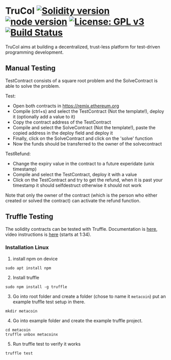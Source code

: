 # TruCol [![Solidity version](https://img.shields.io/badge/Solidity-v0.8.1-ff69b4.svg?maxAge=3600)](https://solidity.readthedocs.io/en/v0.8.1/installing-solidity.html) [![node version](https://img.shields.io/badge/node.js-%3E=_v10-green.svg)](http://nodejs.org/download/)  [![License: GPL v3](https://img.shields.io/badge/License-AGPLv3-blue.svg)](https://www.gnu.org/licenses/agpl-3.0) [![Build Status](https://travis-ci.com/v-bosch/TruCol.svg?branch=main)](https://travis-ci.com/v-bosch/TruCol)

TruCol aims at building a decentralized, trust-less platform for test-driven programming development.

## Manual Testing
TestContract consists of a square root problem and the SolveContract is able to solve the problem.

Test:
- Open both contracts in https://remix.ethereum.org
- Compile (ctrl+s) and select the TestContract (Not the template!),  deploy it (optionally add a value to it)
- Copy the contract address of the TestContract
- Compile and select the SolveContract (Not the template!), paste the copied address in the deploy field and deploy it
- Finally, click on the SolveContract and click on the 'solve' function
- Now the funds should be transferred to the owner of the solvecontract

TestRefund:
- Change the expiry value in the contract to a future experidate (unix timestamp)
- Compile and select the TestContract, deploy it with a value
- Click on the TestContract and try to get the refund, when it is past your timestamp it should selfdestruct otherwise it should not work

Note that only the owner of the contract (which is the person who either created or solved the contract) can activate the refund function.

## Truffle Testing
The solidity contracts can be tested with Truffle. Documentation is [here](https://www.trufflesuite.com/docs/truffle/getting-started/installation), video instructions is [here](https://www.youtube.com/watch?v=2fSPn0-8ORs) (starts at 1:34).
 

### Installation Linux
1. install npm on device
```
sudo apt install npm
```
2. Install truffle
```
sudo npm install -g truffle
```
3. Go into root folder and create a folder (chose to name it `metacoin`) put an example truffle test setup in there.
```
mkdir metacoin
```
4. Go into example folder and create the example truffle project.
```
cd metacoin
truffle unbox metacoinx
```
5. Run truffle test to verify it works
```
truffle test
```
